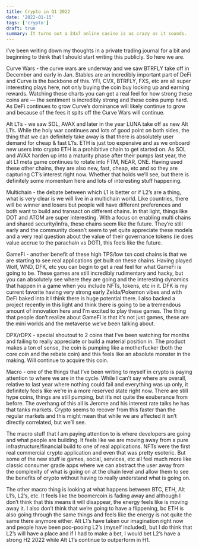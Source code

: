 ```yaml
---
title: Crypto in Q1 2022
date: '2022-01-15'
tags: ['crypto']
draft: true
summary: It turns out a 24x7 online casino is as crazy as it sounds.
---
```


I’ve been writing down my thoughts in a private trading journal for a bit and beginning to think that I should start writing this publicly. So here we are.

Curve Wars - the curve wars are underway and we saw BTRFLY take off in December and early in Jan. Stables are an incredibly important part of DeFi and Curve is the backbone of this. YFI, CVX, BTRFLY, FXS, etc are all super interesting plays here, not only buying the coin buy locking up and earning rewards. Watching these charts you can get a real feel for how strong these coins are — the sentiment is incredibly strong and these coins pump hard. As DeFi continues to grow Curve’s dominance will likely continue to grow and because of the fees it spits off the Curve Wars will continue.

Alt L1’s - we saw SOL, AVAX and later in the year LUNA take off as new Alt L1’s. While the holy war continues and lots of good point on both sides, the thing that we can definitely take away is that there is absolutely user demand for cheap & fast L1’s. ETH is just too expensive and as we onboard new users into crypto ETH is a prohibitive chain to get started on. As SOL and AVAX harden up into a maturity phase after their pumps last year, the alt L1 meta game continues to rotate into FTM, NEAR, ONE. Having used these other chains, they are also new, fast, cheap, etc and so they are capturing CT’s interest right now. Whether that holds we’ll see, but there is definitely some momentum here and lots of interesting stuff happening.

Multichain - the debate between which L1 is better or if L2’s are a thing, what is very clear is we will live in a multichain world. Like countries, there will be winner and losers but people will have different preferences and both want to build and transact on different chains. In that light, things like DOT and ATOM are super interesting. With a focus on enabling multi chains and shared security/infra, these chains seem like the future. They’re still early and the community doesn’t seem to yet quite appreciate these models and a very real question about the value of their governance tokens (ie does value accrue to the parachain vs DOT), this feels like the future.

GameFi - another benefit of these high TPS/low txn cost chains is that we are starting to see real applications get built on these chains. Having played Wolf, WND, DFK, etc you can begin to get a real feel for what GameFi is going to be. These games are still incredibly rudimentary and hacky, but you can absolutely see where they are going and the interesting dynamics that happen in a game when you include NFTs, tokens, etc in it. DFK is my current favorite having very strong early Zelda/Pokemon vibes and with DeFi baked into it I think there is huge potential there. I also backed a project recently in this light and think there is going to be a tremendous amount of innovation here and I’m excited to play these games. The thing that people don’t realize about GameFi is that it’s not just games, these are the mini worlds and the metaverse we’ve been talking about.

DPX/rDPX - special shoutout to 2 coins that I’ve been watching for months and failing to really appreciate or build a material position in. The product makes a ton of sense, the coin is pumping like a motherfucker (both the core coin and the rebate coin) and this feels like an absolute monster in the making. Will continue to acquire this coin.

Macro - one of the things that I’ve been writing to myself in crypto is paying attention to where we are in the cycle. While I can’t say where are overall, relative to last year where nothing could fail and everything was up only, it definitely feels like we’re in a more reserved state right now. There are still hype coins, things are still pumping, but it’s not quite the exuberance from before. The overhang of this all is Jerome and his interest rate talks he has that tanks markets. Crypto seems to recover from this faster than the regular markets and this might mean that while we are affected it isn’t directly correlated, but we’ll see.

The macro stuff that I am paying attention to is where developers are going and what people are building. It feels like we are moving away from a pure infrastructure/financial build to one of real applications. NFTs were the first real commercial crypto application and even that was pretty esoteric. But some of the new stuff ie games, social, services, etc all feel much more like classic consumer grade apps where we can abstract the user away from the complexity of what is going on at the chain level and allow them to see the benefits of crypto without having to really understand what is going on.

The other macro thing is looking at what happens between BTC, ETH, Alt L1’s, L2’s, etc. It feels like the boomercoin is fading away and although I don’t think that this means it will disappear, the energy feels like is moving away it. I also don’t think that we’re going to have a flippening, bc ETH is also going through the same things and feels like the energy is not quite the same there anymore either. Alt L1’s have taken our imagination right now and people have been poo-pooing L2’s (myself included), but I do think that L2’s will have a place and if I had to make a bet, I would bet L2’s have a strong H2 2022 while Alt L1’s continue to outperform in H1.